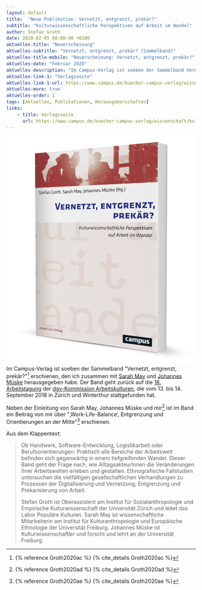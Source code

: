 ```yaml
---
layout: default
title:  "Neue Publikation: Vernetzt, entgrenzt, prekär?"
subtitle: "Kulturwissenschaftliche Perspektiven auf Arbeit im Wandel"
author: Stefan Groth
date: 2020-02-05 08:00:00 +0100
aktuelles-title: "Neuerscheinung"
aktuelles-subtitle: "Vernetzt, entgrenzt, prekär? (Sammelband)"
aktuelles-title-mobile: "Neuerscheinung: Vernetzt, entgrenzt, prekär?"
aktuelles-date: "Februar 2020"
aktuelles-description: "Im Campus-Verlag ist soeben der Sammelband Vernetzt, entgrenzt, prekär? erschienen, den ich zusammen mit Sarah May und Johannes Müske herausgegeben habe. Der Band geht zurück auf die 18. Arbeitstagung der dgv-Kommission Arbeitskulturen, die vom 13. bis 14. September 2018 in Zürich und Winterthur stattgefunden hat."
aktuelles-link-1: "Verlagsseite"
aktuelles-link-1-url: https://www.campus.de/buecher-campus-verlag/wissenschaft/kulturwissenschaften/vernetzt_entgrenzt_prekaer-15632.html
aktuelles-more: true
aktuelles-order: 1
tags: [Aktuelles, Publikationen, Herausgeberschaften]
links:
    - title: Verlagsseite
      url: https://www.campus.de/buecher-campus-verlag/wissenschaft/kulturwissenschaften/vernetzt_entgrenzt_prekaer-15632.html
---
```

![Cover](/assets/img/arbeitskulturen-book.jpg "Cover Vernetzt Entgrenzt Prekär")
Im Campus-Verlag ist soeben der Sammelband "Vernetzt, entgrenzt, prekär?"[^1] erschienen, den ich zusammen mit [Sarah May](http://www.kaee.uni-freiburg.de/personen/wimi/may) und [Johannes Müske](http://www.kaee.uni-freiburg.de/personen/wimi/mueske) herausgegeben habe. Der Band geht zurück auf die [18. Arbeitstagung](https://stefangroth.com/docs/arbeitskulturen-2018) der [dgv-Kommission Arbeitskulturen](http://www.dgv-arbeitskulturen.de), die vom 13. bis 14. September 2018 in Zürich und Winterthur stattgefunden hat.

Neben der Einleitung von Sarah May, Johannes Müske und mir[^2] ist im Band ein Beitrag von mir über "‚Work-Life-Balance‘, Entgrenzung und Orientierungen an der Mitte"[^3] erschienen. 

Aus dem Klappentext:

> Ob Handwerk, Software-Entwicklung, Logistikarbeit oder Berufsorientierungen: Praktisch alle Bereiche der Arbeitswelt befinden sich  gegenwärtig in einem tiefgreifenden Wandel. Dieser Band geht der Frage nach, wie AlltagsakteurInnen die Veränderungen ihrer Arbeitswelten erleben und gestalten. Ethnografische Fallstudien untersuchen die vielfältigen gesellschaftlichen Verhandlungen zu Prozessen der Digitalisierung und Vernetzung, Entgrenzung und Prekarisierung von Arbeit. 
> 
> Stefan Groth ist Oberassistent am Institut für Sozialanthropologie und Empirische Kulturwissenschaft der Universität Zürich und leitet das Labor Populäre Kulturen. Sarah May ist wissenschaftliche Mitarbeiterin am Institut für Kulturanthropologie und Europäische Ethnologie der Universität Freiburg. Johannes Müske ist Kulturwissenschaftler und forscht und lehrt an der Universität Freiburg.

[^1]: {% reference Groth2020ac %} {% cite_details Groth2020ac %}
[^2]: {% reference Groth2020ad %} {% cite_details Groth2020ad %}
[^3]: {% reference Groth2020ae %} {% cite_details Groth2020ae %}


